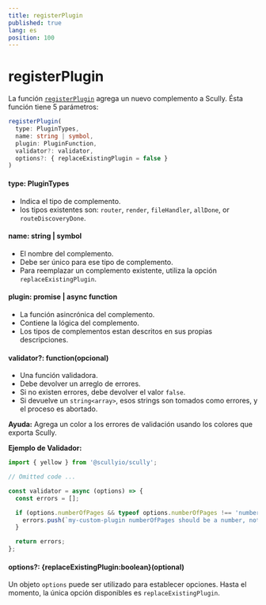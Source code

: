 ```yaml
---
title: registerPlugin
published: true
lang: es
position: 100
---
```


# registerPlugin

La función [`registerPlugin`](https://github.com/scullyio/scully/blob/main/libs/scully-schematics/src/add-plugin/index.ts) agrega un nuevo complemento a Scully. Ésta función tiene 5 parámetros:

```typescript
registerPlugin(
  type: PluginTypes,
  name: string | symbol,
  plugin: PluginFunction,
  validator?: validator,
  options?: { replaceExistingPlugin = false }
)
```

#### type: PluginTypes

- Indica el tipo de complemento.
- los tipos existentes son: `router`, `render`, `fileHandler`, `allDone`, or `routeDiscoveryDone`.

#### name: string | symbol

- El nombre del complemento.
- Debe ser único para ese tipo de complemento.
- Para reemplazar un complemento existente, utiliza la opción `replaceExistingPlugin`.

#### plugin: promise | async function

- La función asincrónica del complemento.
- Contiene la lógica del complemento.
- Los tipos de complementos estan descritos en sus propias descripciones.

#### validator?: function(opcional)

- Una función validadora.
- Debe devolver un arreglo de errores.
- Si no existen errores, debe devolver el valor `false`.
- Si devuelve un `string<array>`, esos strings son tomados como errores, y el proceso es abortado.

**Ayuda:** Agrega un color a los errores de validación usando los colores que exporta Scully.

**Ejemplo de Validador:**

```typescript
import { yellow } from '@scullyio/scully';

// Omitted code ...

const validator = async (options) => {
  const errors = [];

  if (options.numberOfPages && typeof options.numberOfPages !== 'number') {
    errors.push(`my-custom-plugin numberOfPages should be a number, not a ${yellow(typeof options.numberOfPages)}`);
  }

  return errors;
};
```

#### options?: {replaceExistingPlugin:boolean}(optional)

Un objeto `options` puede ser utilizado para establecer opciones.
Hasta el momento, la única opción disponibles es `replaceExistingPlugin`.
